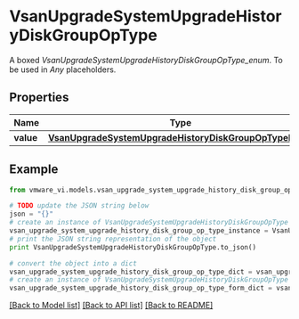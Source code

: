 # VsanUpgradeSystemUpgradeHistoryDiskGroupOpType

A boxed *VsanUpgradeSystemUpgradeHistoryDiskGroupOpType_enum*. To be used in *Any* placeholders. 

## Properties
Name | Type | Description | Notes
------------ | ------------- | ------------- | -------------
**value** | [**VsanUpgradeSystemUpgradeHistoryDiskGroupOpTypeEnum**](VsanUpgradeSystemUpgradeHistoryDiskGroupOpTypeEnum.md) |  | 

## Example

```python
from vmware_vi.models.vsan_upgrade_system_upgrade_history_disk_group_op_type import VsanUpgradeSystemUpgradeHistoryDiskGroupOpType

# TODO update the JSON string below
json = "{}"
# create an instance of VsanUpgradeSystemUpgradeHistoryDiskGroupOpType from a JSON string
vsan_upgrade_system_upgrade_history_disk_group_op_type_instance = VsanUpgradeSystemUpgradeHistoryDiskGroupOpType.from_json(json)
# print the JSON string representation of the object
print VsanUpgradeSystemUpgradeHistoryDiskGroupOpType.to_json()

# convert the object into a dict
vsan_upgrade_system_upgrade_history_disk_group_op_type_dict = vsan_upgrade_system_upgrade_history_disk_group_op_type_instance.to_dict()
# create an instance of VsanUpgradeSystemUpgradeHistoryDiskGroupOpType from a dict
vsan_upgrade_system_upgrade_history_disk_group_op_type_form_dict = vsan_upgrade_system_upgrade_history_disk_group_op_type.from_dict(vsan_upgrade_system_upgrade_history_disk_group_op_type_dict)
```
[[Back to Model list]](../README.md#documentation-for-models) [[Back to API list]](../README.md#documentation-for-api-endpoints) [[Back to README]](../README.md)



